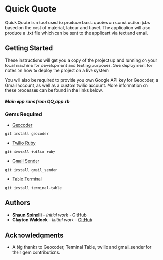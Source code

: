 # Quick Quote

Quick Quote is a tool used to produce basic quotes on construction jobs based on the cost of material, labour and travel. The application will also produce a .txt file which can be sent to the applicant via text and email.

## Getting Started

These instructions will get you a copy of the project up and running on your local machine for development and testing purposes. See deployment for notes on how to deploy the project on a live system.

You will also be required to provide you own Google API key for Geocoder, a Gmail account, as well as a custom twilio account. More information on these processes can be found in the links below.

##### Main app runs from QQ_app.rb

### Gems Required

* [Geocoder](https://github.com/alexreisner/geocoder)
```
git install geocoder
```

* [Twilio Ruby](https://github.com/twilio/twilio-ruby)
```
git install twilio-ruby
```
* [Gmail Sender](https://github.com/dcadenas/gmail_sender)

```
git install gmail_sender
```

* [Table Terminal](https://github.com/tj/terminal-table)

```
git install terminal-table
```
## Authors

* **Shaun Spinelli** - *Initial work* - [GitHub](https://github.com/ShaunSpinelli)
* **Clayton Waldock** - *Initial work* - [GitHub](https://github.com/CTWaldock)


## Acknowledgments

* A big thanks to Geocoder, Terminal Table, twilio and gmail_sender for their gem contributions.
